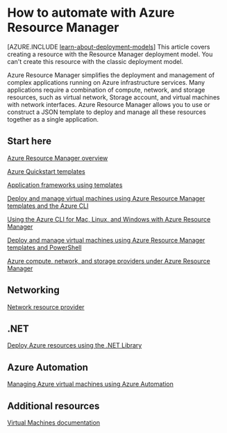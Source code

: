 <properties
	pageTitle="Automate with Azure Resource Manager | Windows Azure"
	description="Get links to topics on how to automate the creation and management of Azure virtual machines by using Resource Manager."
	services="virtual-machines"
	documentationCenter=""
	authors="davidmu1"
	manager="timlt"
	editor=""
	tags="azure-resource-manager"/>

<tags
	ms.service="virtual-machines"
	ms.date="10/29/2015"
	wacn.date=""/>


# How to automate with Azure Resource Manager

[AZURE.INCLUDE [learn-about-deployment-models](../includes/learn-about-deployment-models-include.md)] This article covers creating a resource with the Resource Manager deployment model. You can't create this resource with the classic deployment model.

Azure Resource Manager simplifies the deployment and management of complex applications running on Azure infrastructure services. Many applications require a combination of compute, network, and storage resources, such as virtual network, Storage account, and virtual machines with network interfaces. Azure Resource Manager allows you to use or construct a JSON template to deploy and manage all these resources together as a single application.

## Start here

[Azure Resource Manager overview](/documentation/articles/resource-group-overview)

[Azure Quickstart templates](https://azure.microsoft.com/zh-cn/documentation/templates/)

[Application frameworks using templates](/documentation/articles/virtual-machines-app-frameworks)

[Deploy and manage virtual machines using Azure Resource Manager templates and the Azure CLI](/documentation/articles/virtual-machines-deploy-rmtemplates-azure-cli/)

[Using the Azure CLI for Mac, Linux, and Windows with Azure Resource Manager](/documentation/articles/xplat-cli-azure-resource-manager)

[Deploy and manage virtual machines using Azure Resource Manager templates and PowerShell](/documentation/articles/virtual-machines-deploy-rmtemplates-powershell)

[Azure compute, network, and storage providers under Azure Resource Manager](/documentation/articles/virtual-machines-azurerm-versus-azuresm)


## Networking

[Network resource provider](/documentation/articles/resource-groups-networking/)

## .NET

[Deploy Azure resources using the .NET Library](/documentation/articles/virtual-machines-arm-deployment)


## Azure Automation

[Managing Azure virtual machines using Azure Automation](/documentation/articles/automation-manage-virtual-machines)

## Additional resources

[Virtual Machines documentation](/documentation/services/virtual-machines/)

